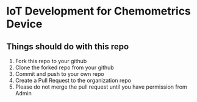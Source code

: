 # IoT Development for Chemometrics Device
## Things should do with this repo
1. Fork this repo to your github
2. Clone the forked repo from your github
3. Commit and push to your own repo
4. Create a Pull Request to the organization repo
5. Please do not merge the pull request until you have permission from Admin
